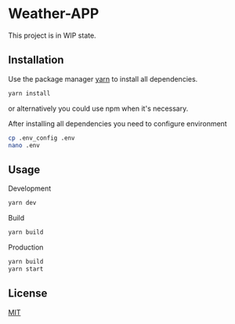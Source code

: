 # Weather-APP

This project is in WIP state.

## Installation

Use the package manager [yarn](https://yarnpkg.com) to install all dependencies.

```bash
yarn install
```
or alternatively you could use npm when it's necessary.

After installing all dependencies you need to configure environment
```bash
cp .env_config .env
nano .env
```

## Usage

Development
```bash
yarn dev
```

Build
```bash
yarn build
```

Production
```bash
yarn build
yarn start
```

## License
[MIT](https://choosealicense.com/licenses/mit/)
